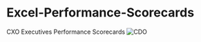# Excel-Performance-Scorecards
CXO Executives Performance Scorecards
![CDO](https://github.com/user-attachments/assets/d7fd2cc1-9529-4102-88a8-636f641f38cd)
